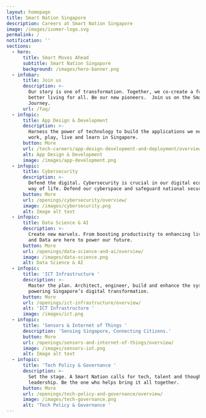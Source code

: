 ```yaml
---
layout: homepage
title: Smart Nation Singapore
description: Careers at Smart Nation Singapore
image: /images/isomer-logo.svg
permalink: /
notification: ''
sections:
  - hero:
      title: Smart Moves Ahead
      subtitle: Smart Nation Singapore
      background: /images/hero-banner.png
  - infobar:
      title: Join us
      description: >-
        Our story is one of transformation. Together, we co-create a future of
        better living for all. Be our new pioneers.  Join us on the Smartnation
        Journey.
      url: /faq/
  - infopic:
      title: App Design & Development
      description: >-
        Harness the power of technology to build the applications we need to
        work, play, live and learn in Singapore.
      button: More
      url: /tech-careers/app-design-development-and-deployment/overview/
      alt: App Design & Development
      image: /images/app-development.png
  - infopic:
      title: Cybersecurity
      description: >-
        Defend the digital. Cybersecurity is crucial in our digital economy and
        way of life. Defend our cyberspace and safeguard national security. 
      button: More
      url: /openings/cybersecurity/overview/
      image: /images/cybersecurity.png
      alt: Image alt text
  - infopic:
      title: Data Science & AI
      description: >-
        Create new marvels. From boosting productivity to enhancing lives, AI
        and Data are here to power our future. 
      button: More
      url: /openings/data-science-and-ai/overview/
      image: /images/data-science.png
      alt: Data Science & AI
  - infopic:
      title: 'ICT Infrastructure '
      description: >-
        Master the plan. Architect, engineer, build and enhance the systems
        powering Singapore’s digital transformation.
      button: More
      url: /openings/ict-infrastructure/overview/
      alt: 'ICT Infrastructure '
      image: /images/ict.png
  - infopic:
      title: 'Sensors & Internet of Things '
      description: 'Sensing Singapore, Connecting Citizens.'
      button: More
      url: /openings/sensors-and-internet-of-things/overview/
      image: /images/sensors-iot.png
      alt: Image alt text
  - infopic:
      title: 'Tech Policy & Governance '
      description: >-
        Set the stage. A Smart Nation calls for tech, talent and thought
        leadership. Be the one who helps bring it all together.
      button: More
      url: /openings/tech-policy-and-governance/overview/
      image: /images/tech-governance.png
      alt: 'Tech Policy & Governance '
---
```

